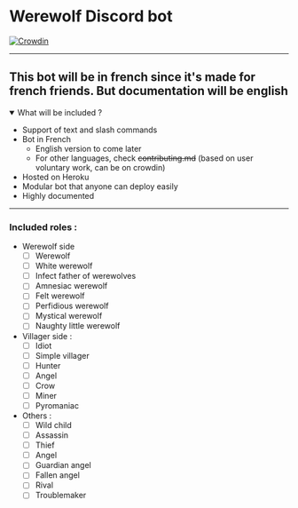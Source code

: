 # Werewolf Discord bot

[![Crowdin](https://badges.crowdin.net/werewolf-discord-bot/localized.svg)](https://crowdin.com/project/werewolf-discord-bot)

---

## This bot will be in french since it's made for french friends. But documentation will be english

<details open>
  <summary>What will be included ?</summary>
  
  - Support of text and slash commands
  - Bot in French
    - English version to come later
    - For other languages, check ~~contributing.md~~ (based on user voluntary work, can be on crowdin)
  - Hosted on Heroku
  - Modular bot that anyone can deploy easily
  - Highly documented
</details>

---

### Included roles :
- Werewolf side
  - [ ] Werewolf
  - [ ] White werewolf
  - [ ] Infect father of werewolves
  - [ ] Amnesiac werewolf
  - [ ] Felt werewolf
  - [ ] Perfidious werewolf
  - [ ] Mystical werewolf
  - [ ] Naughty little werewolf
- Villager side :
  - [ ] Idiot
  - [ ] Simple villager
  - [ ] Hunter
  - [ ] Angel
  - [ ] Crow
  - [ ] Miner
  - [ ] Pyromaniac
- Others :
  - [ ] Wild child
  - [ ] Assassin
  - [ ] Thief
  - [ ] Angel
  - [ ] Guardian angel
  - [ ] Fallen angel
  - [ ] Rival
  - [ ] Troublemaker
